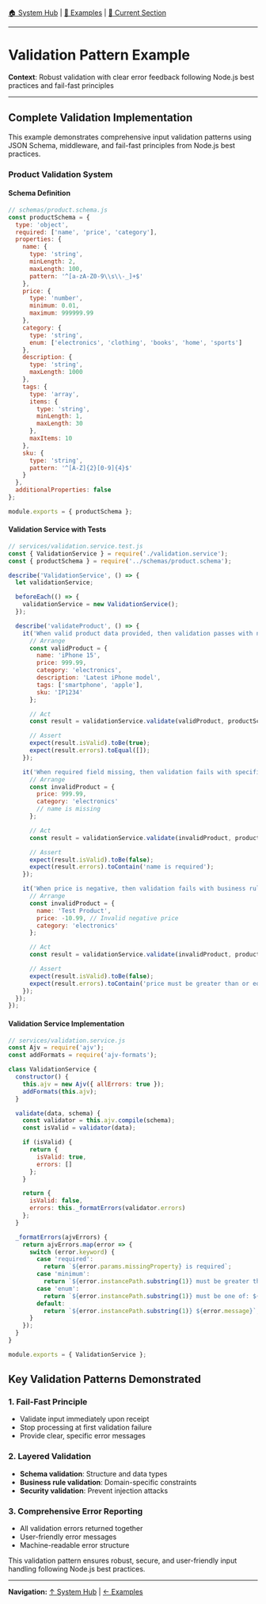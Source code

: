 [🏠 System Hub](../INDEX.md) | [📁 Examples](../EXAMPLES.md) | [📖 Current Section](#)

---

# Validation Pattern Example

**Context**: Robust validation with clear error feedback following Node.js best practices and fail-fast principles

---

## Complete Validation Implementation

This example demonstrates comprehensive input validation patterns using JSON Schema, middleware, and fail-fast principles from Node.js best practices.

### Product Validation System

#### Schema Definition

```javascript
// schemas/product.schema.js
const productSchema = {
  type: 'object',
  required: ['name', 'price', 'category'],
  properties: {
    name: {
      type: 'string',
      minLength: 2,
      maxLength: 100,
      pattern: '^[a-zA-Z0-9\\s\\-_]+$'
    },
    price: {
      type: 'number',
      minimum: 0.01,
      maximum: 999999.99
    },
    category: {
      type: 'string',
      enum: ['electronics', 'clothing', 'books', 'home', 'sports']
    },
    description: {
      type: 'string',
      maxLength: 1000
    },
    tags: {
      type: 'array',
      items: {
        type: 'string',
        minLength: 1,
        maxLength: 30
      },
      maxItems: 10
    },
    sku: {
      type: 'string',
      pattern: '^[A-Z]{2}[0-9]{4}$'
    }
  },
  additionalProperties: false
};

module.exports = { productSchema };
```

#### Validation Service with Tests

```javascript
// services/validation.service.test.js
const { ValidationService } = require('./validation.service');
const { productSchema } = require('../schemas/product.schema');

describe('ValidationService', () => {
  let validationService;

  beforeEach(() => {
    validationService = new ValidationService();
  });

  describe('validateProduct', () => {
    it('When valid product data provided, then validation passes with no errors', () => {
      // Arrange
      const validProduct = {
        name: 'iPhone 15',
        price: 999.99,
        category: 'electronics',
        description: 'Latest iPhone model',
        tags: ['smartphone', 'apple'],
        sku: 'IP1234'
      };

      // Act
      const result = validationService.validate(validProduct, productSchema);

      // Assert
      expect(result.isValid).toBe(true);
      expect(result.errors).toEqual([]);
    });

    it('When required field missing, then validation fails with specific error message', () => {
      // Arrange
      const invalidProduct = {
        price: 999.99,
        category: 'electronics'
        // name is missing
      };

      // Act
      const result = validationService.validate(invalidProduct, productSchema);

      // Assert
      expect(result.isValid).toBe(false);
      expect(result.errors).toContain('name is required');
    });

    it('When price is negative, then validation fails with business rule error', () => {
      // Arrange
      const invalidProduct = {
        name: 'Test Product',
        price: -10.99, // Invalid negative price
        category: 'electronics'
      };

      // Act
      const result = validationService.validate(invalidProduct, productSchema);

      // Assert
      expect(result.isValid).toBe(false);
      expect(result.errors).toContain('price must be greater than or equal to 0.01');
    });
  });
});
```

#### Validation Service Implementation

```javascript
// services/validation.service.js
const Ajv = require('ajv');
const addFormats = require('ajv-formats');

class ValidationService {
  constructor() {
    this.ajv = new Ajv({ allErrors: true });
    addFormats(this.ajv);
  }

  validate(data, schema) {
    const validator = this.ajv.compile(schema);
    const isValid = validator(data);

    if (isValid) {
      return {
        isValid: true,
        errors: []
      };
    }

    return {
      isValid: false,
      errors: this._formatErrors(validator.errors)
    };
  }

  _formatErrors(ajvErrors) {
    return ajvErrors.map(error => {
      switch (error.keyword) {
        case 'required':
          return `${error.params.missingProperty} is required`;
        case 'minimum':
          return `${error.instancePath.substring(1)} must be greater than or equal to ${error.params.limit}`;
        case 'enum':
          return `${error.instancePath.substring(1)} must be one of: ${error.params.allowedValues.join(', ')}`;
        default:
          return `${error.instancePath.substring(1)} ${error.message}`;
      }
    });
  }
}

module.exports = { ValidationService };
```

## Key Validation Patterns Demonstrated

### 1. **Fail-Fast Principle**
- Validate input immediately upon receipt
- Stop processing at first validation failure
- Provide clear, specific error messages

### 2. **Layered Validation**
- **Schema validation**: Structure and data types
- **Business rule validation**: Domain-specific constraints
- **Security validation**: Prevent injection attacks

### 3. **Comprehensive Error Reporting**
- All validation errors returned together
- User-friendly error messages
- Machine-readable error structure

This validation pattern ensures robust, secure, and user-friendly input handling following Node.js best practices.

---

**Navigation:** [↑ System Hub](../INDEX.md) | [← Examples](../EXAMPLES.md)